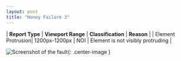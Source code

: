 ```yaml
---
layout: post
title: "Honey Failure 3"
---
```

| **Report Type** | **Viewport Range** | **Classification** | **Reason** |
| Element Protrusion| 1200px-1200px | NOI | Element is not visibly protruding | 

![Screenshot of the fault](../../../assets/images/Honey/fault3/overflow-Width1200.png){: .center-image }